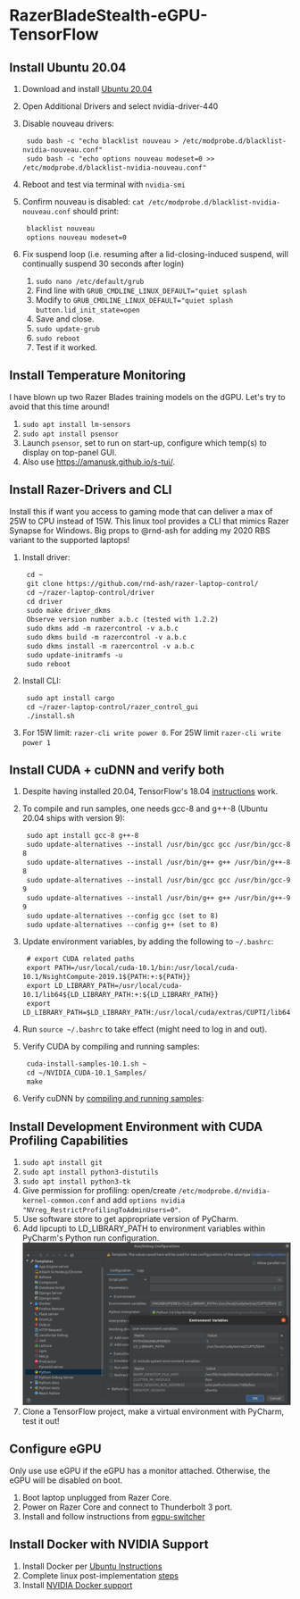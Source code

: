 # RazerBladeStealth-eGPU-TensorFlow

## Install Ubuntu 20.04
1. Download and install [Ubuntu 20.04](https://ubuntu.com/download/desktop/thank-you?version=20.04&architecture=amd64)
2. Open Additional Drivers and select nvidia-driver-440
3. Disable nouveau drivers:

        sudo bash -c "echo blacklist nouveau > /etc/modprobe.d/blacklist-nvidia-nouveau.conf"
        sudo bash -c "echo options nouveau modeset=0 >> /etc/modprobe.d/blacklist-nvidia-nouveau.conf"

4. Reboot and test via terminal with `nvidia-smi`
5. Confirm nouveau is disabled: `cat /etc/modprobe.d/blacklist-nvidia-nouveau.conf` should print:

        blacklist nouveau
        options nouveau modeset=0
        
6. Fix suspend loop (i.e. resuming after a lid-closing-induced suspend, will continually suspend 30 seconds after login)
    1. `sudo nano /etc/default/grub`
    2. Find line with `GRUB_CMDLINE_LINUX_DEFAULT="quiet splash`
    3. Modify to `GRUB_CMDLINE_LINUX_DEFAULT="quiet splash button.lid_init_state=open`
    4. Save and close.
    5. `sudo update-grub`
    6. `sudo reboot`
    7. Test if it worked.

## Install Temperature Monitoring
I have blown up two Razer Blades training models on the dGPU. Let's try to avoid that this time around!
1. `sudo apt install lm-sensors`
2. `sudo apt install psensor`
3. Launch `psensor`, set to run on start-up, configure which temp(s) to display on top-panel GUI.
4. Also use https://amanusk.github.io/s-tui/.

## Install Razer-Drivers and CLI
Install this if want you access to gaming mode that can deliver a max of 25W to CPU instead of 15W. This linux tool provides a CLI that mimics Razer Synapse for Windows. Big props to @rnd-ash for adding my 2020 RBS variant to the supported laptops!

1. Install driver:

        cd ~
        git clone https://github.com/rnd-ash/razer-laptop-control/
        cd ~/razer-laptop-control/driver
        cd driver
        sudo make driver_dkms
        Observe version number a.b.c (tested with 1.2.2)
        sudo dkms add -m razercontrol -v a.b.c
        sudo dkms build -m razercontrol -v a.b.c
        sudo dkms install -m razercontrol -v a.b.c
        sudo update-initramfs -u
        sudo reboot
        
2. Install CLI:

        sudo apt install cargo
        cd ~/razer-laptop-control/razer_control_gui
        ./install.sh
        
3. For 15W limit: `razer-cli write power 0`. For 25W limit `razer-cli write power 1`

## Install CUDA + cuDNN and verify both
1. Despite having installed 20.04, TensorFlow's 18.04 [instructions](https://www.tensorflow.org/install/gpu) work.
2. To compile and run samples, one needs gcc-8 and g++-8 (Ubuntu 20.04 ships with version 9):

        sudo apt install gcc-8 g++-8
        sudo update-alternatives --install /usr/bin/gcc gcc /usr/bin/gcc-8 8
        sudo update-alternatives --install /usr/bin/g++ g++ /usr/bin/g++-8 8
        sudo update-alternatives --install /usr/bin/gcc gcc /usr/bin/gcc-9 9
        sudo update-alternatives --install /usr/bin/g++ g++ /usr/bin/g++-9 9
        sudo update-alternatives --config gcc (set to 8)
        sudo update-alternatives --config g++ (set to 8)
        
3. Update environment variables, by adding the following to `~/.bashrc`:

        # export CUDA related paths
        export PATH=/usr/local/cuda-10.1/bin:/usr/local/cuda-10.1/NsightCompute-2019.1${PATH:+:${PATH}}
        export LD_LIBRARY_PATH=/usr/local/cuda-10.1/lib64${LD_LIBRARY_PATH:+:${LD_LIBRARY_PATH}}
        export LD_LIBRARY_PATH=$LD_LIBRARY_PATH:/usr/local/cuda/extras/CUPTI/lib64
        
4. Run `source ~/.bashrc` to take effect (might need to log in and out).

5. Verify CUDA by compiling and running samples:

        cuda-install-samples-10.1.sh ~
        cd ~/NVIDIA_CUDA-10.1_Samples/
        make

6. Verify cuDNN by [compiling and running samples](https://docs.nvidia.com/deeplearning/sdk/cudnn-install/index.html#installlinux-rpm):



## Install Development Environment with CUDA Profiling Capabilities
1. `sudo apt install git`
2. `sudo apt install python3-distutils`
3. `sudo apt install python3-tk`
4. Give permission for profiling: open/create `/etc/modprobe.d/nvidia-kernel-common.conf` and add `options nvidia "NVreg_RestrictProfilingToAdminUsers=0"`.
5. Use software store to get appropriate version of PyCharm.
6. Add lipcupti to LD_LIBRARY_PATH to environment variables within PyCharm's Python run configuration.
![Screenshot](LD_LIBRARY_PATH.png)
7. Clone a TensorFlow project, make a virtual environment with PyCharm, test it out!

## Configure eGPU
Only use use eGPU if the eGPU has a monitor attached. Otherwise, the eGPU will be disabled on boot. 

1. Boot laptop unplugged from Razer Core.
2. Power on Razer Core and connect to Thunderbolt 3 port.
3. Install and follow instructions from [egpu-switcher](https://github.com/hertg/egpu-switcher)

## Install Docker with NVIDIA Support
1. Install Docker per [Ubuntu Instructions](https://docs.docker.com/engine/install/ubuntu/)
2. Complete linux post-implementation [steps](https://docs.docker.com/engine/install/linux-postinstall/)
3. Install [NVIDIA Docker support](https://github.com/NVIDIA/nvidia-docker)
